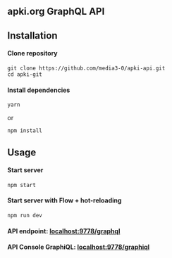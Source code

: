 ## apki.org GraphQL API

## Installation

#### Clone repository

```
git clone https://github.com/media3-0/apki-api.git
cd apki-git
```

#### Install dependencies

```
yarn
``` 
or
```
npm install
``` 

## Usage

#### Start server
```
npm start
```

#### Start server with Flow + hot-reloading
```
npm run dev
```

#### API endpoint: [localhost:9778/graphql](http://localhost:9778/graphql)
#### API Console GraphiQL: [localhost:9778/graphiql](http://localhost:9778/graphiql)
